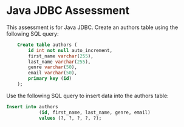# Java JDBC Assessment

This assessment is for Java JDBC. Create an authors table using the following SQL query:

```sql
    Create table authors (
        id int not null auto_increment,
        first_name varchar(255),
        last_name varchar(255),
        genre varchar(50),
        email varchar(50),
        primary key (id)
    );
```

Use the following SQL query to insert data into the authors table:

```sql
Insert into authors 
            (id, first_name, last_name, genre, email) 
            values (?, ?, ?, ?, ?);
```
